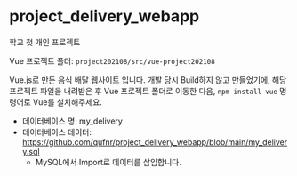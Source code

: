 # project_delivery_webapp
학교 첫 개인 프로젝트

Vue 프로젝트 폴더: `project202108/src/vue-project202108`

Vue.js로 만든 음식 배달 웹사이트 입니다.
개발 당시 Build하지 않고 만들었기에, 해당 프로젝트 파일을 내려받은 후 Vue 프로젝트 폴더로 이동한 다음, `npm install vue` 명령어로 Vue를 설치해주세요.

* 데이터베이스 명: my_delivery
* 데이터베이스 데이터: https://github.com/qufnr/project_delivery_webapp/blob/main/my_delivery.sql
  * MySQL에서 Import로 데이터를 삽입합니다.
